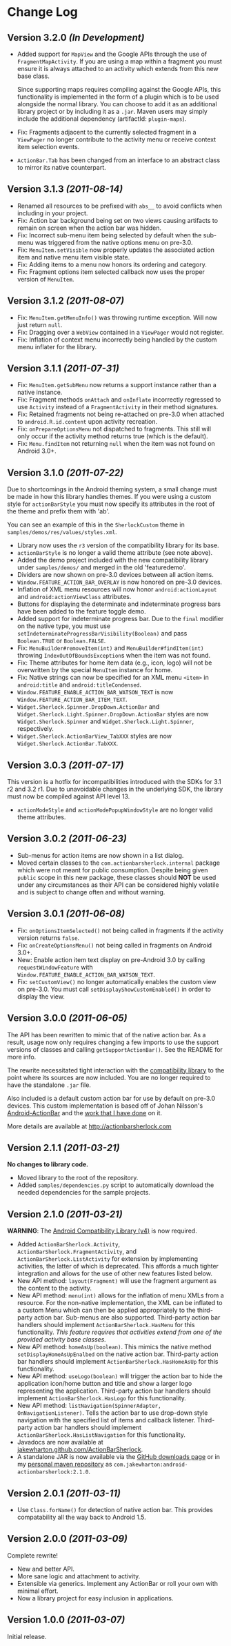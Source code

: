 Change Log
===============================================================================

Version 3.2.0 *(In Development)*
--------------------------------

 *  Added support for `MapView` and the Google APIs through the use of
    `FragmentMapActivity`. If you are using a map within a fragment you must
    ensure it is always attached to an activity which extends from this new base
    class.

    Since supporting maps requires compiling against the Google APIs, this
    functionality is implemented in the form of a plugin which is to be used
    alongside the normal library. You can choose to add it as an additional
    library project or by including it as a `.jar`. Maven users may simply
    include the additional dependency (artifactId: `plugin-maps`).
 *  Fix: Fragments adjacent to the currently selected fragment in a `ViewPager`
    no longer contribute to the activity menu or receive context item selection
    events.
 *  `ActionBar.Tab` has been changed from an interface to an abstract class to
    mirror its native counterpart.


Version 3.1.3 *(2011-08-14)*
----------------------------

 * Renamed all resources to be prefixed with `abs__` to avoid conflicts when
   including in your project.
 * Fix: Action bar background being set on two views causing artifacts to remain
   on screen when the action bar was hidden.
 * Fix: Incorrect sub-menu item being selected by default when the sub-menu was
   triggered from the native options menu on pre-3.0.
 * Fix: `MenuItem.setVisible` now properly updates the associated action item and
   native menu item visible state.
 * Fix: Adding items to a menu now honors its ordering and category.
 * Fix: Fragment options item selected callback now uses the proper version of
   `MenuItem`.


Version 3.1.2 *(2011-08-07)*
----------------------------

 * Fix: `MenuItem.getMenuInfo()` was throwing runtime exception. Will now just
   return `null`.
 * Fix: Dragging over a `WebView` contained in a `ViewPager` would not register.
 * Fix: Inflation of context menu incorrectly being handled by the custom menu
   inflater for the library.


Version 3.1.1 *(2011-07-31)*
----------------------------

 * Fix: `MenuItem.getSubMenu` now returns a support instance rather than a
   native instance.
 * Fix: Fragment methods `onAttach` and `onInflate` incorrectly regressed to use
   `Activity` instead of a `FragmentActivity` in their method signatures.
 * Fix: Retained fragments not being re-attached on pre-3.0 when attached to
   `android.R.id.content` upon activity recreation.
 * Fix: `onPrepareOptionsMenu` not dispatched to fragments. This still will only
   occur if the activity method returns true (which is the default).
 * Fix: `Menu.findItem` not returning `null` when the item was not found on
   Android 3.0+.


Version 3.1.0 *(2011-07-22)*
----------------------------

Due to shortcomings in the Android theming system, a small change must be made
in how this library handles themes. If you were using a custom style for
`actionBarStyle` you must now specify its attributes in the root of the theme
and prefix them with 'ab'.

You can see an example of this in the `SherlockCustom` theme in
`samples/demos/res/values/styles.xml`.

 * Library now uses the `r3` version of the compatibility library for its base.
 * `actionBarStyle` is no longer a valid theme attribute (see note above).
 * Added the demo project included with the new compatibility library under
   `samples/demos/` and merged in the old 'featuredemo'.
 * Dividers are now shown on pre-3.0 devices between all action items.
 * `Window.FEATURE_ACTION_BAR_OVERLAY` is now honored on pre-3.0 devices.
 * Inflation of XML menu resources will now honor `android:actionLayout` and
   `android:actionViewClass` attributes.
 * Buttons for displaying the determinate and indeterminate progress bars have
   been added to the feature toggle demo.
 * Added support for indeterminate progress bar. Due to the `final` modifier on
   the native type, you must use `setIndeterminateProgressBarVisibility(Boolean)`
   and pass `Boolean.TRUE` or `Boolean.FALSE`.
 * Fix: `MenuBuilder#removeItem(int)` and `MenuBuilder#findItem(int)` throwing
   `IndexOutOfBoundsException`s when the item was not found.
 * Fix: Theme attributes for home item data (e.g., icon, logo) will not be
   overwritten by the special `MenuItem` instance for home.
 * Fix: Native strings can now be specified for an XML menu `<item>` in
   `android:title` and `android:titleCondensed`.
 * `Window.FEATURE_ENABLE_ACTION_BAR_WATSON_TEXT` is now
   `Window.FEATURE_ACTION_BAR_ITEM_TEXT`.
 * `Widget.Sherlock.Spinner.DropDown.ActionBar` and
   `Widget.Sherlock.Light.Spinner.DropDown.ActionBar` styles are now
   `Widget.Sherlock.Spinner` and `Widget.Sherlock.Light.Spinner`, respectively.
 * `Widget.Sherlock.ActionBarView_TabXXX` styles are now
   `Widget.Sherlock.ActionBar.TabXXX`.


Version 3.0.3 *(2011-07-17)*
----------------------------

This version is a hotfix for incompatibilities introduced with the SDKs for
3.1 r2 and 3.2 r1. Due to unavoidable changes in the underlying SDK, the library
must now be compiled against API level 13.

 * `actionModeStyle` and `actionModePopupWindowStyle` are no longer valid theme
   attributes.


Version 3.0.2 *(2011-06-23)*
----------------------------

 * Sub-menus for action items are now shown in a list dialog.
 * Moved certain classes to the `com.actionbarsherlock.internal` package which
   were not meant for public consumption. Despite being given `public` scope in
   this new package, these classes should **NOT** be used under any circumstances
   as their API can be considered highly volatile and is subject to change often
   and without warning.


Version 3.0.1 *(2011-06-08)*
----------------------------

 * Fix: `onOptionsItemSelected()` not being called in fragments if the activity
   version returns `false`.
 * Fix: `onCreateOptionsMenu()` not being called in fragments on Android 3.0+.
 * New: Enable action item text display on pre-Android 3.0 by calling
   `requestWindowFeature` with `Window.FEATURE_ENABLE_ACTION_BAR_WATSON_TEXT`.
 * Fix: `setCustomView()` no longer automatically enables the custom view on
   pre-3.0. You must call `setDisplayShowCustomEnabled()` in order to display
   the view.


Version 3.0.0 *(2011-06-05)*
----------------------------

The API has been rewritten to mimic that of the native action bar. As a result,
usage now only requires changing a few imports to use the support versions
of classes and calling `getSupportActionBar()`. See the README for more info.

The rewrite necessitated tight interaction with the
[compatibility library](http://android-developers.blogspot.com/2011/03/fragments-for-all.html)
to the point where its sources are now included. You are no longer required to
have the standalone `.jar` file.

Also included is a default custom action bar for use by default on pre-3.0
devices. This custom implementation is based off of Johan Nilsson's
[Android-ActionBar](https://github.com/johannilsson/android-actionbar) and the
[work that I have done](https://github.com/johannilsson/android-actionbar/pull/25)
on it.

More details are available at http://actionbarsherlock.com


Version 2.1.1 *(2011-03-21)*
----------------------------

**No changes to library code.**

 * Moved library to the root of the repository.
 * Added `samples/dependencies.py` script to automatically download the needed
   dependencies for the sample projects.


Version 2.1.0 *(2011-03-21)*
----------------------------

**WARNING**: The
[Android Compatibility Library (v4)](http://android-developers.blogspot.com/2011/03/fragments-for-all.html)
is now required.

 * Added `ActionBarSherlock.Activity`, `ActionBarSherlock.FragmentActivity`,
   and `ActionBarSherlock.ListActivity` for extension by implementing
   activities, the latter of which is deprecated. This affords a much tighter
   integration and allows for the use of other new features listed below.
 * New API method: `layout(Fragment)` will use the fragment argument as the
   content to the activity.
 * New API method: `menu(int)` allows for the inflation of menu XMLs from a
   resource. For the non-native implementation, the XML can be inflated to a
   custom Menu which can then be applied appropriately to the third-party
   action bar. Sub-menus are also supported. Third-party action bar handlers
   should implement `ActionBarSherlock.HasMenu` for this functionality. *This
   feature requires that activities extend from one of the provided activity
   base classes.*
 * New API method: `homeAsUp(boolean)`. This mimics the native method
   `setDisplayHomeAsUpEnalbed` on the native action bar. Third-party action bar
   handlers should implement `ActionBarSherlock.HasHomeAsUp` for this
   functionality.
 * New API method: `useLogo(boolean)` will trigger the action bar to hide the
   application icon/home button and title and show a larger logo representing
   the application. Third-party action bar handlers should implement
   `ActionBarSherlock.HasLogo` for this functionality.
 * New API method: `listNavigation(SpinnerAdapter, OnNavigationListener)`. Tells
   the action bar to use drop-down style navigation with the specified list of
   items and callback listener. Third-party action bar handlers should
   implement `ActionBarSherlock.HasListNavigation` for this functionality.
 * Javadocs are now available at
   [jakewharton.github.com/ActionBarSherlock](http://jakewharton.github.com/ActionBarSherlock/).
 * A standalone JAR is now available via the
   [GitHub downloads page](https://github.com/JakeWharton/ActionBarSherlock/downloads)
   or in my
   [personal maven repository](http://r.jakewharton.com/maven/)
   as `com.jakewharton:android-actionbarsherlock:2.1.0`.


Version 2.0.1 *(2011-03-11)*
----------------------------

 * Use `Class.forName()` for detection of native action bar. This provides
   compatability all the way back to Android 1.5.


Version 2.0.0 *(2011-03-09)*
----------------------------
Complete rewrite!

 * New and better API.
 * More sane logic and attachment to activity.
 * Extensible via generics. Implement any ActionBar or roll your own with
   minimal effort.
 * Now a library project for easy inclusion in applications.


Version 1.0.0 *(2011-03-07)*
----------------------------
Initial release.
